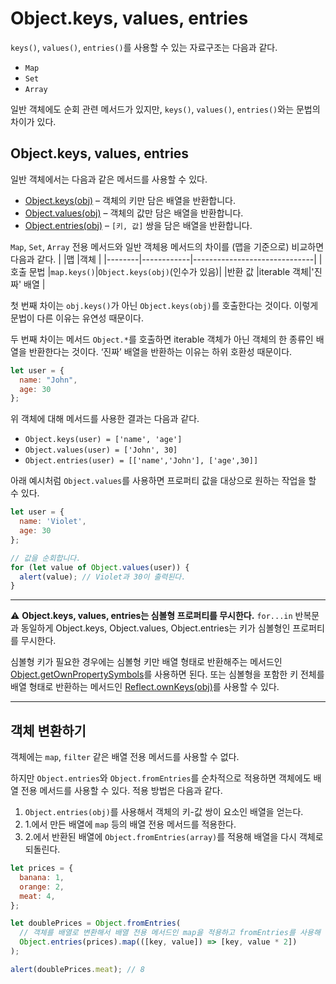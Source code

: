 # Object.keys, values, entries
`keys()`,  `values()`,  `entries()`를 사용할 수 있는 자료구조는 다음과 같다.
-   `Map`
-   `Set`
-   `Array`

일반 객체에도 순회 관련 메서드가 있지만,  `keys()`,  `values()`,  `entries()`와는 문법의 차이가 있다.

## Object.keys, values, entries
일반 객체에서는 다음과 같은 메서드를 사용할 수 있다.
-   [Object.keys(obj)](https://developer.mozilla.org/ko/docs/Web/JavaScript/Reference/Global_Objects/Object/keys)  – 객체의 키만 담은 배열을 반환합니다.
-   [Object.values(obj)](https://developer.mozilla.org/ko/docs/Web/JavaScript/Reference/Global_Objects/Object/values)  – 객체의 값만 담은 배열을 반환합니다.
-   [Object.entries(obj)](https://developer.mozilla.org/ko/docs/Web/JavaScript/Reference/Global_Objects/Object/entries)  –  `[키, 값]`  쌍을 담은 배열을 반환합니다.

`Map`, `Set`, `Array` 전용 메서드와 일반 객체용 메서드의 차이를 (맵을 기준으로) 비교하면 다음과 같다.
|        |맵           |객체                          |
|--------|------------|------------------------------|
|호출 문법 |`map.keys()`|`Object.keys(obj)`(인수가 있음)|
|반환 값  |iterable 객체|'진짜' 배열                    |

첫 번째 차이는 `obj.keys()`가 아닌 `Object.keys(obj)`를 호출한다는 것이다. 이렇게 문법이 다른 이유는 유연성 때문이다.

두 번째 차이는 메서드 `Object.*`를 호출하면 iterable 객체가 아닌 객체의 한 종류인 배열을 반환한다는 것이다. ‘진짜’ 배열을 반환하는 이유는 하위 호환성 때문이다.

```js
let user = {
  name: "John",
  age: 30
};
```
위 객체에 대해 메서드를 사용한 결과는 다음과 같다.
-   `Object.keys(user) = ['name', 'age']`
-   `Object.values(user) = ['John', 30]`
-   `Object.entries(user) = [['name','John'], ['age',30]]`

아래 예시처럼 `Object.values`를 사용하면 프로퍼티 값을 대상으로 원하는 작업을 할 수 있다.
```js
let user = {
  name: 'Violet',
  age: 30
};

// 값을 순회합니다.
for (let value of Object.values(user)) {
  alert(value); // Violet과 30이 출력된다.
}
```

---
:warning: **Object.keys, values, entries는 심볼형 프로퍼티를 무시한다.**
`for...in` 반복문과 동일하게 Object.keys, Object.values, Object.entries는 키가 심볼형인 프로퍼티를 무시한다.

심볼형 키가 필요한 경우에는 심볼형 키만 배열 형태로 반환해주는 메서드인 [Object.getOwnPropertySymbols](https://developer.mozilla.org/ko/docs/Web/JavaScript/Reference/Global_Objects/Object/getOwnPropertySymbols)를 사용하면 된다. 또는 심볼형을 포함한 키 전체를 배열 형태로 반환하는 메서드인 [Reflect.ownKeys(obj)](https://developer.mozilla.org/ko/docs/Web/JavaScript/Reference/Global_Objects/Reflect/ownKeys)를 사용할 수 있다.

---

## 객체 변환하기
객체에는  `map`,  `filter`  같은 배열 전용 메서드를 사용할 수 없다.

하지만  `Object.entries`와  `Object.fromEntries`를 순차적으로 적용하면 객체에도 배열 전용 메서드를 사용할 수 있다. 적용 방법은 다음과 같다.
1.  `Object.entries(obj)`를 사용해서 객체의 키-값 쌍이 요소인 배열을 얻는다.
2.  1.에서 만든 배열에  `map`  등의 배열 전용 메서드를 적용한다.
3.  2.에서 반환된 배열에  `Object.fromEntries(array)`를 적용해 배열을 다시 객체로 되돌린다.
```js
let prices = {
  banana: 1,
  orange: 2,
  meat: 4,
};

let doublePrices = Object.fromEntries(
  // 객체를 배열로 변환해서 배열 전용 메서드인 map을 적용하고 fromEntries를 사용해 배열을 다시 객체로 되돌린다.
  Object.entries(prices).map(([key, value]) => [key, value * 2])
);

alert(doublePrices.meat); // 8
```
